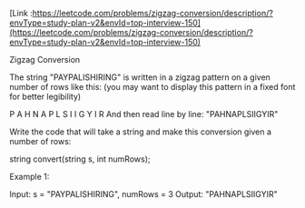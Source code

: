 [Link :https://leetcode.com/problems/zigzag-conversion/description/?envType=study-plan-v2&envId=top-interview-150](https://leetcode.com/problems/zigzag-conversion/description/?envType=study-plan-v2&envId=top-interview-150)

Zigzag Conversion



The string "PAYPALISHIRING" is written in a zigzag pattern on a given number of rows like this: (you may want to display this pattern in a fixed font for better legibility)

P   A   H   N
A P L S I I G
Y   I   R
And then read line by line: "PAHNAPLSIIGYIR"

Write the code that will take a string and make this conversion given a number of rows:

string convert(string s, int numRows);
 

Example 1:

Input: s = "PAYPALISHIRING", numRows = 3
Output: "PAHNAPLSIIGYIR"
